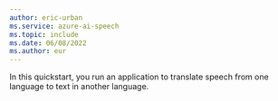 ```yaml
---
author: eric-urban
ms.service: azure-ai-speech
ms.topic: include
ms.date: 06/08/2022
ms.author: eur
---
```


In this quickstart, you run an application to translate speech from one language to text in another language.
